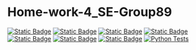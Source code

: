 # Home-work-4_SE-Group89
[![Static Badge](https://img.shields.io/badge/pylint-red)](https://pylint.pycqa.org/)
[![Static Badge](https://img.shields.io/badge/pyflakes-tan)](https://pypi.org/project/pyflakes/)
[![Static Badge](https://img.shields.io/badge/Autopep8-green)](https://pypi.org/project/autopep8/)
[![Static Badge](https://img.shields.io/badge/natkhat-developers-red)](https://github.com/SE-Group89/Home-work-4_SE-Group89)
[![Static Badge](https://img.shields.io/badge/AGPL--3.0--License-darkblue)](https://www.gnu.org/licenses/agpl-3.0.html)
[![Static Badge](https://img.shields.io/badge/Python-3776AB?style=for-the-badge&logo=python&logoColor=cyan)](https://www.python.org/)
[![Static Badge](https://img.shields.io/badge/Linux-FCC624?style=for-the-badge&logo=linux&logoColor=grey)](https://www.linux.org/)
[![Python Tests](https://github.com/SE-Group89/Home-work-4_SE-Group89/actions/workflows/python_test.yml/badge.svg?version=1)](https://github.com/SE-Group89/Home-work-4_SE-Group89/actions/workflows/python_test.yml)



